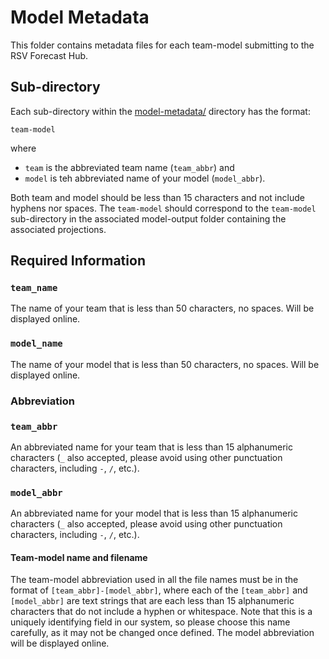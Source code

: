 # Model Metadata

This folder contains metadata files for each team-model submitting to the RSV Forecast Hub.

## Sub-directory
Each sub-directory within the [model-metadata/](https://github.com/HopkinsIDD/rsv-forecast-hub/edit/main/model-metadata) directory has the format:

```
team-model
```

where 
- ```team``` is the abbreviated team name (```team_abbr```) and
- ```model``` is teh abbreviated name of your model (```model_abbr```).

Both team and model should be less than 15 characters and not include hyphens nor spaces.
The ```team-model``` should correspond to the ```team-model``` sub-directory in the associated model-output folder containing the associated projections.

## Required Information
### ```team_name```
The name of your team that is less than 50 characters, no spaces. Will be displayed online.

### ```model_name```
The name of your model that is less than 50 characters, no spaces. Will be displayed online.

### Abbreviation
### ```team_abbr```
An abbreviated name for your team that is less than 15 alphanumeric characters (```_``` also accepted, please avoid using other punctuation characters, including ```-```, ```/```, etc.).

### ```model_abbr```
An abbreviated name for your model that is less than 15 alphanumeric characters (```_``` also accepted, please avoid using other punctuation characters, including ```-```, ```/```, etc.). 

#### Team-model name and filename
The team-model abbreviation used in all the file names must be in the format of ```[team_abbr]-[model_abbr]```, where each of the ```[team_abbr]``` and ```[model_abbr]``` are text strings that are each less than 15 alphanumeric characters that do not include a hyphen or whitespace.
Note that this is a uniquely identifying field in our system, so please choose this name carefully, as it may not be changed once defined. The model abbreviation will be displayed online. 

